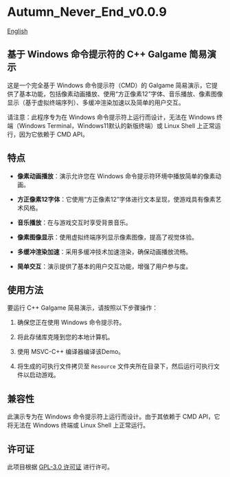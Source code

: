 # Autumn_Never_End_v0.0.9

[English](...)

## 基于 Windows 命令提示符的 C++ Galgame 简易演示

这是一个完全基于 Windows 命令提示符（CMD）的 Galgame 简易演示，它提供了基本功能，包括像素动画播放、使用“方正像素12”字体、音乐播放、像素图像显示（基于虚拟终端序列）、多缓冲渲染加速以及简单的用户交互。

请注意：此程序专为在 Windows 命令提示符上运行而设计，无法在 Windows 终端（Windows Terminal，Windows11默认的新版终端）或 Linux Shell 上正常运行，因为它依赖于 CMD API。

## 特点

- **像素动画播放**：演示允许您在 Windows 命令提示符环境中播放简单的像素动画。

- **方正像素12字体**：它使用“方正像素12”字体进行文本呈现，使游戏具有像素艺术风格。

- **音乐播放**：在与游戏交互时享受背景音乐。

- **像素图像显示**：使用虚拟终端序列显示像素图像，提高了视觉体验。

- **多缓冲渲染加速**：采用多缓冲技术加速渲染，确保动画播放流畅。

- **简单交互**：演示提供了基本的用户交互功能，增强了用户参与度。

## 使用方法

要运行 C++ Galgame 简易演示，请按照以下步骤操作：

1. 确保您正在使用 Windows 命令提示符。

2. 将此存储库克隆到您的本地计算机。

3. 使用 MSVC-C++ 编译器编译该Demo。

4. 将生成的可执行文件拷贝至 `Resource` 文件夹所在目录下，然后运行可执行文件以启动游戏。

## 兼容性

此演示专为在 Windows 命令提示符上运行而设计。由于其依赖于 CMD API，它将无法在 Windows 终端或 Linux Shell 上正常运行。

## 许可证

此项目根据 [GPL-3.0 许可证](LICENSE) 进行许可。
